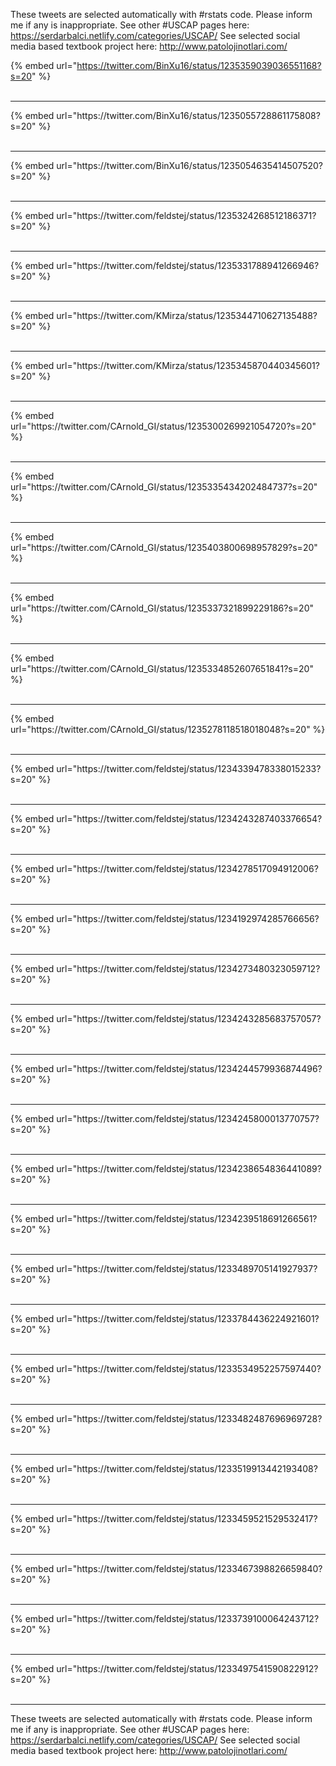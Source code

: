 

These tweets are selected automatically with #rstats code. Please inform me if any is inappropriate.
See other #USCAP pages here: https://serdarbalci.netlify.com/categories/USCAP/ 
See selected social media based textbook project here: http://www.patolojinotlari.com/

{% embed url="https://twitter.com/BinXu16/status/1235359039036551168?s=20" %}<br>
<br>
<hr>
{% embed url="https://twitter.com/BinXu16/status/1235055728861175808?s=20" %}<br>
<br>
<hr>
{% embed url="https://twitter.com/BinXu16/status/1235054635414507520?s=20" %}<br>
<br>
<hr>
{% embed url="https://twitter.com/feldstej/status/1235324268512186371?s=20" %}<br>
<br>
<hr>
{% embed url="https://twitter.com/feldstej/status/1235331788941266946?s=20" %}<br>
<br>
<hr>
{% embed url="https://twitter.com/KMirza/status/1235344710627135488?s=20" %}<br>
<br>
<hr>
{% embed url="https://twitter.com/KMirza/status/1235345870440345601?s=20" %}<br>
<br>
<hr>
{% embed url="https://twitter.com/CArnold_GI/status/1235300269921054720?s=20" %}<br>
<br>
<hr>
{% embed url="https://twitter.com/CArnold_GI/status/1235335434202484737?s=20" %}<br>
<br>
<hr>
{% embed url="https://twitter.com/CArnold_GI/status/1235403800698957829?s=20" %}<br>
<br>
<hr>
{% embed url="https://twitter.com/CArnold_GI/status/1235337321899229186?s=20" %}<br>
<br>
<hr>
{% embed url="https://twitter.com/CArnold_GI/status/1235334852607651841?s=20" %}<br>
<br>
<hr>
{% embed url="https://twitter.com/CArnold_GI/status/1235278118518018048?s=20" %}<br>
<br>
<hr>
{% embed url="https://twitter.com/feldstej/status/1234339478338015233?s=20" %}<br>
<br>
<hr>
{% embed url="https://twitter.com/feldstej/status/1234243287403376654?s=20" %}<br>
<br>
<hr>
{% embed url="https://twitter.com/feldstej/status/1234278517094912006?s=20" %}<br>
<br>
<hr>
{% embed url="https://twitter.com/feldstej/status/1234192974285766656?s=20" %}<br>
<br>
<hr>
{% embed url="https://twitter.com/feldstej/status/1234273480323059712?s=20" %}<br>
<br>
<hr>
{% embed url="https://twitter.com/feldstej/status/1234243285683757057?s=20" %}<br>
<br>
<hr>
{% embed url="https://twitter.com/feldstej/status/1234244579936874496?s=20" %}<br>
<br>
<hr>
{% embed url="https://twitter.com/feldstej/status/1234245800013770757?s=20" %}<br>
<br>
<hr>
{% embed url="https://twitter.com/feldstej/status/1234238654836441089?s=20" %}<br>
<br>
<hr>
{% embed url="https://twitter.com/feldstej/status/1234239518691266561?s=20" %}<br>
<br>
<hr>
{% embed url="https://twitter.com/feldstej/status/1233489705141927937?s=20" %}<br>
<br>
<hr>
{% embed url="https://twitter.com/feldstej/status/1233784436224921601?s=20" %}<br>
<br>
<hr>
{% embed url="https://twitter.com/feldstej/status/1233534952257597440?s=20" %}<br>
<br>
<hr>
{% embed url="https://twitter.com/feldstej/status/1233482487696969728?s=20" %}<br>
<br>
<hr>
{% embed url="https://twitter.com/feldstej/status/1233519913442193408?s=20" %}<br>
<br>
<hr>
{% embed url="https://twitter.com/feldstej/status/1233459521529532417?s=20" %}<br>
<br>
<hr>
{% embed url="https://twitter.com/feldstej/status/1233467398826659840?s=20" %}<br>
<br>
<hr>
{% embed url="https://twitter.com/feldstej/status/1233739100064243712?s=20" %}<br>
<br>
<hr>
{% embed url="https://twitter.com/feldstej/status/1233497541590822912?s=20" %}<br>
<br>
<hr>


These tweets are selected automatically with #rstats code. Please inform me if any is inappropriate.
See other #USCAP pages here: https://serdarbalci.netlify.com/categories/USCAP/ 
See selected social media based textbook project here: http://www.patolojinotlari.com/
